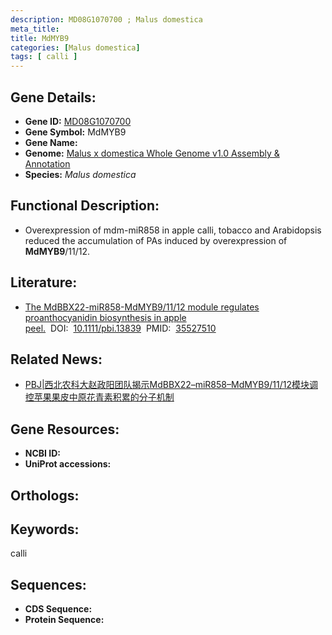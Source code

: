 ```yaml
---
description: MD08G1070700 ; Malus domestica
meta_title:
title: MdMYB9
categories: [Malus domestica]
tags: [ calli ]
---
```


## Gene Details:
- **Gene ID:**	[MD08G1070700]()
- **Gene Symbol:** MdMYB9
- **Gene Name:** 
- **Genome:** [Malus x domestica Whole Genome v1.0 Assembly & Annotation]()
- **Species:** *Malus domestica*

## Functional Description:
   - Overexpression of mdm-miR858 in apple calli, tobacco and Arabidopsis reduced the accumulation of PAs induced by overexpression of **MdMYB9**/11/12.

## Literature:
   - [The MdBBX22-miR858-MdMYB9/11/12 module regulates proanthocyanidin biosynthesis in apple peel.]( https://onlinelibrary.wiley.com/doi/10.1111/pbi.13839)&nbsp;&nbsp;DOI:&nbsp;&nbsp;[10.1111/pbi.13839](https://onlinelibrary.wiley.com/doi/10.1111/pbi.13839)&nbsp;&nbsp;PMID:&nbsp;&nbsp;[35527510](https://pubmed.ncbi.nlm.nih.gov/35527510/)

## Related News:
   - [PBJ|西北农科大赵政阳团队揭示MdBBX22–miR858–MdMYB9/11/12模块调控苹果果皮中原花青素积累的分子机制](https://mp.weixin.qq.com/s?__biz=Mzg3MDEwNDEyMg==&mid=2247529322&idx=1&sn=37851b7a82320740b7f09a3e48b54669&chksm=ce90de3ff9e75729baa35417f0c0a0906e68cb611eaf7d0ce8607dda62fe2c57160987e1c602&scene=27#wechat_redirect)

## Gene Resources:
- **NCBI ID:** [](https://www.ncbi.nlm.nih.gov/gene/?term=)
- **UniProt accessions:** [](https://www.uniprot.org/uniprotkb//entry)

## Orthologs:

## Keywords:
calli

## Sequences:
- **CDS Sequence:**
- **Protein Sequence:**
